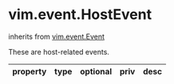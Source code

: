 vim.event.HostEvent
===================
inherits from [vim.event.Event](docs/vim.event.Event.md)


These are host-related events.

| property | type | optional | priv | desc |
|:---------|:-----|:---------|:-----|:-----|


